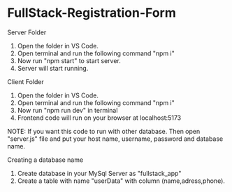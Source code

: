 # FullStack-Registration-Form
Server Folder
1. Open the folder in VS Code.
2. Open terminal and run the following command "npm i"
3. Now run "npm start" to start server.
4. Server will start running.

Client Folder
1. Open the folder in VS Code.
2. Open terminal and run the following command "npm i"
3. Now run "npm run dev" in terminal
4. Frontend code will run on your browser at localhost:5173


NOTE: If you want this code to run with other database. Then open "server.js" file and put your host name, username, password and database name.

Creating a database name
1. Create database in your MySql Server as "fullstack_app"
2. Create a table with name "userData" with column (name,adress,phone).
